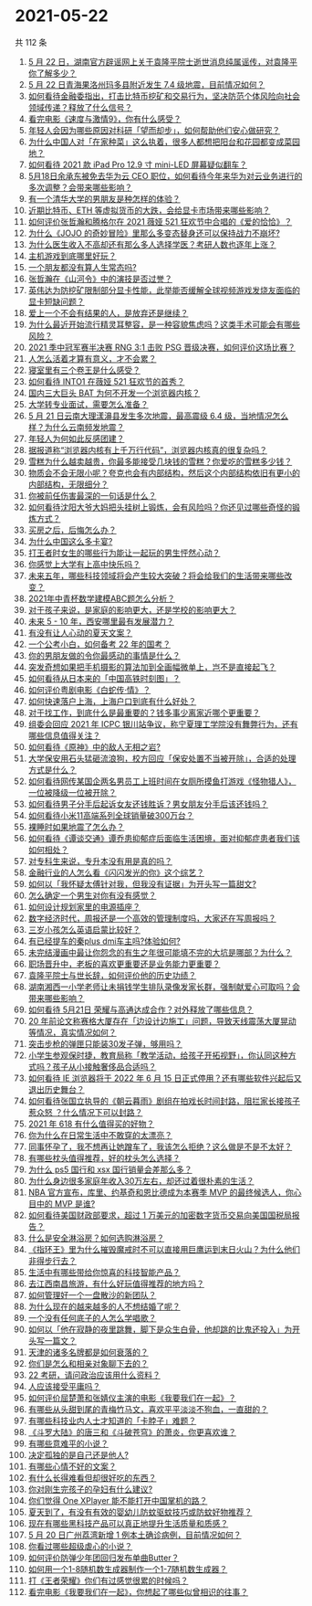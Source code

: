 # 2021-05-22

共 112 条

<!-- BEGIN -->
<!-- 最后更新时间 Sat May 22 2021 13:16:20 GMT+0800 (China Standard Time) -->

1. [5 月 22
   日，湖南官方辟谣网上关于袁隆平院士逝世消息纯属谣传，对袁隆平你了解多少？](https://www.zhihu.com/question/460789538)
2. [5 月 22 日青海果洛州玛多县附近发生 7.4
   级地震，目前情况如何？](https://www.zhihu.com/question/460748606)
3. [如何看待金融委指出，打击比特币挖矿和交易行为，坚决防范个体风险向社会领域传递？释放了什么信号？](https://www.zhihu.com/question/460721703)
4. [看完电影《速度与激情9》，你有什么感受？](https://www.zhihu.com/question/333674020)
5. [年轻人会因为哪些原因对科研「望而却步」，如何帮助他们安心做研究？](https://www.zhihu.com/question/459947587)
6. [为什么中国人对「在家种菜」这么执着，很多人都想把阳台和花园都变成菜园地？](https://www.zhihu.com/question/460289845)
7. [如何看待 2021 款 iPad Pro 12.9 寸 mini-LED
   屏幕疑似翻车？](https://www.zhihu.com/question/460637864)
8. [5月18日余承东被免去华为云 CEO
   职位，如何看待今年来华为对云业务进行的多次调整？会带来哪些影响？](https://www.zhihu.com/question/460199755)
9. [有一个清华大学的男朋友是种怎样的体验？](https://www.zhihu.com/question/30174174)
10. [近期比特币、ETH 等虚拟货币的大跌，会给显卡市场带来哪些影响？](https://www.zhihu.com/question/460428645)
11. [如何评价张哲瀚和腾格尔在 2021 薇娅 521
    狂欢节中合唱的《爱的恰恰》？](https://www.zhihu.com/question/460694924)
12. [为什么《JOJO
    的奇妙冒险》里那么多变态替身还可以保持战力不崩坏?](https://www.zhihu.com/question/458639619)
13. [为什么医生收入不高却还有那么多人选择学医？考研人数也逐年上涨？](https://www.zhihu.com/question/459240182)
14. [主机游戏到底哪里好玩？](https://www.zhihu.com/question/459527096)
15. [一个朋友都没有算人生常态吗?](https://www.zhihu.com/question/460171509)
16. [张哲瀚在《山河令》中的演技是否过誉？](https://www.zhihu.com/question/458405270)
17. [英伟达为防挖矿限制部分显卡性能，此举能否缓解全球视频游戏发烧友面临的显卡短缺问题？](https://www.zhihu.com/question/460253316)
18. [爱上一个不会有结果的人，是放弃还是继续？](https://www.zhihu.com/question/459414200)
19. [为什么最近开始流行精灵耳整容，是一种容貌焦虑吗？这类手术可能会有哪些风险？](https://www.zhihu.com/question/460614037)
20. [2021 季中冠军赛半决赛 RNG 3:1 击败 PSG
    晋级决赛，如何评价这场比赛？](https://www.zhihu.com/question/460694808)
21. [人怎么活着才算有意义，才不会累？](https://www.zhihu.com/question/453340986)
22. [寝室里有三个卷王是什么感受？](https://www.zhihu.com/question/431850162)
23. [如何看待 INTO1 在薇娅 521 狂欢节的首秀？](https://www.zhihu.com/question/460729962)
24. [国内三大巨头 BAT 为何不开发一个浏览器内核？](https://www.zhihu.com/question/30379346)
25. [大学转专业面试，需要怎么准备？](https://www.zhihu.com/question/268564002)
26. [5 月 21 日云南大理漾濞县发生多次地震，最高震级 6.4
    级，当地情况怎么样？为什么云南频发地震？](https://www.zhihu.com/question/460710387)
27. [年轻人为何如此反感团建？](https://www.zhihu.com/question/459343916)
28. [据报道称“浏览器内核有上千万行代码”，浏览器内核真的很复杂吗？](https://www.zhihu.com/question/290767285)
29. [雪糕为什么越卖越贵，你最多能接受几块钱的雪糕？你爱吃的雪糕多少钱？](https://www.zhihu.com/question/460502728)
30. [物质会不会无限小呢？夸克也会有内部结构，然后这个内部结构依旧有更小的内部结构，无限细分？](https://www.zhihu.com/question/453085834)
31. [你被前任伤害最深的一句话是什么？](https://www.zhihu.com/question/314118050)
32. [如何看待沈阳大爷大妈把头挂树上锻炼，会有风险吗？你还见过哪些奇怪的锻炼方式？](https://www.zhihu.com/question/460587693)
33. [买房之后，后悔怎么办？](https://www.zhihu.com/question/40239317)
34. [为什么中国这么多卡宴?](https://www.zhihu.com/question/459509571)
35. [打王者时女生的哪些行为能让一起玩的男生怦然心动？](https://www.zhihu.com/question/428822246)
36. [你感觉上大学有上高中快乐吗？](https://www.zhihu.com/question/454455954)
37. [未来五年，哪些科技领域将会产生较大突破？将会给我们的生活带来哪些改变？](https://www.zhihu.com/question/459934017)
38. [2021年中青杯数学建模ABC题怎么分析？](https://www.zhihu.com/question/460316583)
39. [对于孩子来说，是家庭的影响更大，还是学校的影响更大？](https://www.zhihu.com/question/460299231)
40. [未来 5 - 10 年，西安哪里最有发展潜力？](https://www.zhihu.com/question/459738987)
41. [有没有让人心动的夏天文案？](https://www.zhihu.com/question/454237934)
42. [一个公考小白，如何备考 22 年的国考？](https://www.zhihu.com/question/447760134)
43. [你的男朋友做的令你最感动的事情是什么？](https://www.zhihu.com/question/22586649)
44. [突发奇想如果把手机摄影的算法加到全画幅微单上，岂不是直接起飞？](https://www.zhihu.com/question/460487304)
45. [如何看待从日本来的「中国高铁时刻图」？](https://www.zhihu.com/question/460449331)
46. [如何评价粤剧电影《白蛇传·情》？](https://www.zhihu.com/question/362956135)
47. [如何快速落户上海，上海户口到底有什么好处？](https://www.zhihu.com/question/455579654)
48. [对于找工作，到底什么是最重要的？钱多事少离家近哪个更重要？](https://www.zhihu.com/question/460301889)
49. [组委会回应 2021 年 ICPC
    银川站争议，称宁夏理工学院没有舞弊行为，还有哪些信息值得关注？](https://www.zhihu.com/question/460422916)
50. [如何看待《原神》中的敌人无相之岩?](https://www.zhihu.com/question/460131449)
51. [大学保安用石头猛砸流浪狗，校方回应「保安处置不当被开除」，合适的处理方式是什么？](https://www.zhihu.com/question/460532916)
52. [如何看待网传某国企两名男员工上班时间在女厕所摸鱼打游戏《怪物猎人》，一位被降级一位被开除？](https://www.zhihu.com/question/460463560)
53. [如何看待男子分手后起诉女友还钱胜诉？男女朋友分手后该还钱吗？](https://www.zhihu.com/question/460598798)
54. [如何看待小米11高端系列全球销量破300万台？](https://www.zhihu.com/question/460645107)
55. [裸睡时如果地震了怎么办？](https://www.zhihu.com/question/23204731)
56. [如何看待《谭谈交通》谭乔患抑郁症后面临生活困境，面对抑郁症患者我们该如何相处？](https://www.zhihu.com/question/460156746)
57. [对专科生来说，专升本没有用是真的吗？](https://www.zhihu.com/question/456766596)
58. [金融行业的人怎么看《闪闪发光的你》这个综艺？](https://www.zhihu.com/question/455159005)
59. [如何以「我怀疑太傅针对我，但我没有证据」为开头写一篇甜文?](https://www.zhihu.com/question/453335179)
60. [怎么确定一个男生对你有没有感觉？](https://www.zhihu.com/question/323966917)
61. [如何设计规划家里的电源插座？](https://www.zhihu.com/question/25740178)
62. [数字经济时代，周报还是一个高效的管理制度吗，大家还在写周报吗？](https://www.zhihu.com/question/460463321)
63. [三岁小孩怎么英语启蒙比较好？](https://www.zhihu.com/question/437634195)
64. [有已经提车的秦plus dmi车主吗?体验如何?](https://www.zhihu.com/question/449778341)
65. [未完结漫画中最让你怨念的有生之年很可能填不完的大坑是哪部？为什么？](https://www.zhihu.com/question/38023403)
66. [职场晋升中，老板的喜欢更重要还是业务能力更重要？](https://www.zhihu.com/question/453930494)
67. [袁隆平院士与世长辞，如何评价他的历史功绩？](https://www.zhihu.com/question/460777314)
68. [湖南湘西一小学老师让未捐钱学生排队录像发家长群，强制献爱心可取吗？会带来哪些影响？](https://www.zhihu.com/question/460499002)
69. [如何看待 5月21日 荣耀与高通达成合作？对外释放了哪些信息？](https://www.zhihu.com/question/460652137)
70. [20
    年前论文称赛格大厦存在「边设计边施工」问题，导致天线震荡大厦晃动等情况，真实情况如何？](https://www.zhihu.com/question/460377984)
71. [突击步枪的弹匣只能装30发子弹，够用吗？](https://www.zhihu.com/question/460089638)
72. [小学生参观保时捷，教育局称「教学活动，给孩子开拓视野」，你认同这种方式吗？孩子从小接触奢侈品合适吗？](https://www.zhihu.com/question/460469192)
73. [如何看待 IE 浏览器将于 2022 年 6 月 15
    日正式停用？还有哪些软件兴起后又退出历史舞台？](https://www.zhihu.com/question/460502307)
74. [如何看待张国立执导的《朝云暮雨》剧组在拍戏长时间封路，阻拦家长接孩子惹众怒
    ？什么情况下可以封路？](https://www.zhihu.com/question/460494090)
75. [2021 年 618 有什么值得买的好物？](https://www.zhihu.com/question/396495999)
76. [你为什么在日常生活中不敢穿的太漂亮？](https://www.zhihu.com/question/31434644)
77. [同事怀孕了，我不想再让她蹭车了，我该怎么拒绝？这么做是不是不太好？](https://www.zhihu.com/question/423335938)
78. [有哪些枕头值得推荐，好的枕头怎么选择？](https://www.zhihu.com/question/27206297)
79. [为什么 ps5 国行和 xsx 国行销量会差那么多？](https://www.zhihu.com/question/460312449)
80. [为什么身边很多家庭年收入30万左右，却还过着很朴素的生活？](https://www.zhihu.com/question/307170588)
81. [NBA 官方宣布，库里、约基奇和恩比德成为本赛季 MVP 的最终候选人，你心目中的 MVP
    是谁?](https://www.zhihu.com/question/460607116)
82. [如何看待美国财政部要求，超过 1
    万美元的加密数字货币交易向美国国税局报告？](https://www.zhihu.com/question/460565715)
83. [什么是安全淋浴房？如何选购淋浴房？](https://www.zhihu.com/question/33569945)
84. [《指环王》里为什么摧毁魔戒时不可以直接用巨鹰运到末日火山？为什么他们非得步行去？](https://www.zhihu.com/question/55276529)
85. [生活中有哪些带给你惊喜的科技智能产品？](https://www.zhihu.com/question/57083905)
86. [去江西南昌旅游，有什么好玩值得推荐的地方吗？](https://www.zhihu.com/question/348057500)
87. [如何管理好一个一盘散沙的新团队？](https://www.zhihu.com/question/451134413)
88. [为什么现在的越来越多的人不想结婚了呢？](https://www.zhihu.com/question/459195366)
89. [一个没有任何底子的人怎么学唱歌？](https://www.zhihu.com/question/280659429)
90. [如何以「他在寂静的夜里跳舞，脚下是众生白骨，他却跳的比鬼还投入」为开头写一篇文？](https://www.zhihu.com/question/454523695)
91. [天津的诸多名牌都是如何衰落的？](https://www.zhihu.com/question/456959720)
92. [你们是怎么和相亲对象聊下去的？](https://www.zhihu.com/question/374758016)
93. [22 考研，请问政治应该用什么资料？](https://www.zhihu.com/question/459489621)
94. [人应该接受平庸吗？](https://www.zhihu.com/question/458767652)
95. [如何评价屈楚萧和张婧仪主演的电影《我要我们在一起》？](https://www.zhihu.com/question/455753519)
96. [有哪些从头甜到尾的青梅竹马文，喜欢平平淡淡不狗血，一直甜的？](https://www.zhihu.com/question/374405076)
97. [有哪些科技业内人士才知道的「卡脖子」难题？](https://www.zhihu.com/question/459892523)
98. [《斗罗大陆》的唐三和《斗破苍穹》的萧炎，你更喜欢谁？](https://www.zhihu.com/question/452795822)
99. [有哪些意难平的小说？](https://www.zhihu.com/question/444454638)
100. [决定孤独的是自己还是他人?](https://www.zhihu.com/question/457656919)
101. [有哪些心情不好的文案？](https://www.zhihu.com/question/455523815)
102. [有什么长得难看但却很好吃的东西？](https://www.zhihu.com/question/37551688)
103. [你对刚生完孩子的孕妇有什么建议?](https://www.zhihu.com/question/365947547)
104. [你们觉得 One XPlayer 能不能打开中国掌机的路？](https://www.zhihu.com/question/460244945)
105. [夏天到了，有没有有效的婴幼儿防蚊驱蚊技巧或防蚊好物推荐？](https://www.zhihu.com/question/459386355)
106. [现在有哪些黑科技产品可以真正地提升生活质量和质感？](https://www.zhihu.com/question/458997853)
107. [5 月 20 日广州荔湾新增 1
     例本土确诊病例，目前情况如何？](https://www.zhihu.com/question/460600280)
108. [你看过哪些超级虐心的小说？](https://www.zhihu.com/question/367888369)
109. [如何评价防弹少年团回归发布单曲Butter？](https://www.zhihu.com/question/460629934)
110. [如何用一个1-8随机数生成器制作一个1-7随机数生成器？](https://www.zhihu.com/question/47038069)
111. [打《王者荣耀》你们有过感觉很累的时候吗？](https://www.zhihu.com/question/460021068)
112. [看完电影《我要我们在一起》，你想起了哪些似曾相识的往事？](https://www.zhihu.com/question/460495904)

<!-- END -->
